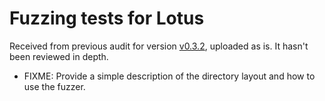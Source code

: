 # Fuzzing tests for Lotus

Received from previous audit for version [v0.3.2](https://github.com/filecoin-project/lotus/releases/tag/v0.3.2), uploaded as is. It hasn't been reviewed in depth.

* FIXME: Provide a simple description of the directory layout and how to use the fuzzer.

